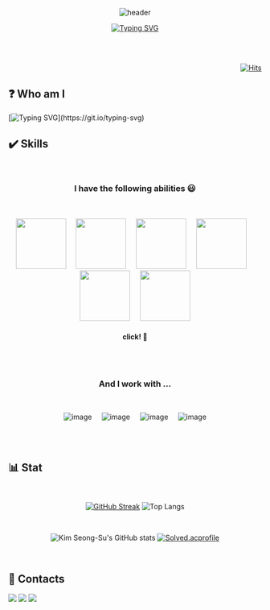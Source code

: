 <div align='center'>
  
  ![header](https://capsule-render.vercel.app/api?type=Waving&color=timeGradient&text=Welcomeˆ⩌ˆ&fontColor=F0FFF0&fontSize=50&height=140&animation=twinkling)

[![Typing SVG](https://readme-typing-svg.demolab.com?font=Roboto&size=18&duration=4000&pause=20&color=000000DC&center=true&vCenter=true&width=500&height=80&lines=Hello%2C+I'm+Kim+SeongSu+%F0%9F%91%8B;Thank+you+for+visiting+my+profile+%3A%3E;Have+a+good+day+%F0%9F%98%B8)](https://git.io/typing-svg)

<br><br>
</div>

<div align='right'>
  
[![Hits](https://hits.seeyoufarm.com/api/count/incr/badge.svg?url=https%3A%2F%2Fgithub.com%2FKim-SeongSu&count_bg=%237CD288&title_bg=%23BBD6FF&icon=&icon_color=%23E4C6C6&title=Today&edge_flat=false)](https://hits.seeyoufarm.com)
</div>

## ❓ Who am I 

[![Typing SVG](https://readme-typing-svg.demolab.com?font=Roboto+Slab&weight=500&size=24&duration=1000&pause=150&color=000000DC&vCenter=true&multiline=true&repeat=false&width=1000&height=250&lines=-+I+am+studying+Python%2C+SQL+and+Tableau+etc+to+become+a+data+scientist.;%E3%85%A4(and+now%2C+I'm+studying+Java+and+Spring+to+become+a+Web+Server+developer);%E3%85%A4;-+I+learned+basic+AI+skills+through+the+boost+camp+'Year-dream+school'+;%E3%85%A4conducted+by+the+Korea+SMEs+and+Startups+Agency.;%E3%85%A4;+-+I+finished+my+bachelor's+degree+in+geology.+;+%E3%85%A4If+you+are+interested+in+applying+Big-Data+to+geology%2C+please+contact+me!+%F0%9F%98%86)](https://git.io/typing-svg)

<!--
<p>
- I am studying Python, SQL and Tableau etc to become a data scientist.
ㅤ(and now, I'm studying Java and Spring to become a Web Server developer)

- I learned basic AI skills through the boost camp 'Year-dream school' 
ㅤconducted by the Korea SMEs and Startups Agency.

 - I finished my bachelor's degree in geology. 
 ㅤIf you are interested in applying Big-Data to geology, please contact me! 😆
 
</p><br>
-->

## ✔️ Skills 

<div align='center'><br>
  
###  I have the following abilities :smiley:
<br><br>
<a href="https://github.com/Kim-SeongSu/Nydus_Canal/blob/main/Python/README.md" target="_blank"><img src="https://github.com/Kim-SeongSu/Kim-SeongSu/assets/104110605/ce52c60d-45a3-4321-aff4-ead6c096e228" height="100" weight="100"/></a>&nbsp;&nbsp;&nbsp;&nbsp;
<a href="https://github.com/Kim-SeongSu/Nydus_Canal/blob/main/Linux/README.md" target="_blank"><img src="https://github.com/Kim-SeongSu/Kim-SeongSu/assets/104110605/d53e6f19-7ac5-43a7-979b-419c49a46e46" height="100" weight="100"/></a>&nbsp;&nbsp;&nbsp;&nbsp;
<a href="https://github.com/Kim-SeongSu/Nydus_Canal/blob/main/Linux/README.md" target="_blank"><img src="https://github.com/Kim-SeongSu/Kim-SeongSu/assets/104110605/ecae1c11-3ab6-43d7-a899-a7b905e25bf8" height="100" weight="100"/></a>&nbsp;&nbsp;&nbsp;&nbsp;
<a href="https://github.com/Kim-SeongSu/Nydus_Canal/blob/main/MySQL/README.md" target="_blank"><img src="https://github.com/Kim-SeongSu/Kim-SeongSu/assets/104110605/1566a48b-6e2a-4966-b998-e3a269c22a1a" height="100" weight="100"/></a>&nbsp;&nbsp;&nbsp;&nbsp;
<a href="https://github.com/Kim-SeongSu/Nydus_Canal/blob/main/MySQL/README.md" target="_blank"><img src="https://github.com/Kim-SeongSu/Kim-SeongSu/assets/104110605/12cd60c6-8931-436c-a181-0fa8a138dd2a" height="100" weight="100"/></a>&nbsp;&nbsp;&nbsp;&nbsp;
<a href="https://github.com/Kim-SeongSu/Nydus_Canal/blob/main/Java/README.md" target="_blank"><img src="https://github.com/Kim-SeongSu/Kim-SeongSu/assets/104110605/d3af102e-f72e-4c9f-84d2-555886137880" height="100" weight="100"/></a>



<!--
https://icons8.kr/icons
계정: ndskimss024@gmail.com
-->

#### click! 🔎

<br><br>

### And I work with ...
<br>

![image](https://github.com/Kim-SeongSu/Kim-SeongSu/assets/104110605/3ac35cbe-7268-49f3-8f21-2db7fa915408)&nbsp;&nbsp;&nbsp;&nbsp;
![image](https://github.com/Kim-SeongSu/Kim-SeongSu/assets/104110605/82872b60-767f-4eac-b649-5584d04b8c06)&nbsp;&nbsp;&nbsp;&nbsp;
![image](https://github.com/Kim-SeongSu/Kim-SeongSu/assets/104110605/fd89e467-c361-41b2-9485-0f9f80bef235)&nbsp;&nbsp;&nbsp;&nbsp;
![image](https://github.com/Kim-SeongSu/Kim-SeongSu/assets/104110605/89ebd768-70ae-4fe3-a705-f56ddb7946fc)

<!-- 
![image](https://github.com/Kim-SeongSu/Kim-SeongSu/assets/104110605/16ea76d2-8783-4128-8815-f6b8a92a62b9)&nbsp;&nbsp;&nbsp;&nbsp;
heidisql -->

<br>

</div><br>

## 📊 Stat 

<div align='center'>

<br>

[![GitHub Streak](https://streak-stats.demolab.com?user=Kim-SeongSu&theme=shades-of-purple)](https://git.io/streak-stats)
![Top Langs](https://github-readme-stats.vercel.app/api/top-langs/?username=Kim-SeongSu&hide=jupyter%20notebook&theme=shades-of-purple&layout=compact&size_weight=0.5&count_weight=0.5)

<br>

![Kim Seong-Su's GitHub stats](https://github-readme-stats.vercel.app/api?username=Kim-SeongSu&show_icons=true&theme=ambient_gradient)
[![Solved.acprofile](http://mazassumnida.wtf/api/v2/generate_badge?boj=kimss024)](https://solved.ac/kimss024)

</div><br>


## 📨 Contacts 

<a href="mailto:kimss024@naver.com" target="_blank"><img src="https://img.shields.io/badge/Naver-02eb69?&style=for-the-badge&logo=Naver&logoColor=03C75A"/></a>
<a href="mailto:kimss0124@gmail.com" target="_blank"><img src="https://img.shields.io/badge/Gmail-EA4335?&style=for-the-badge&logo=Gmail&logoColor=white"/></a>
<a href="https://www.linkedin.com/in/%EC%84%B1%EC%88%98-%EA%B9%80-580009255/"><img src="https://img.shields.io/badge/linkedin-%230077B5.svg?&style=for-the-badge&logo=linkedin&logoColor=white" /></a>
